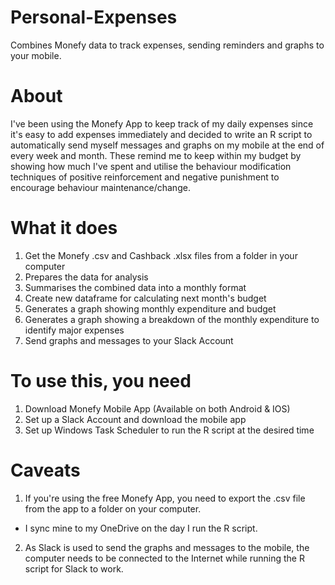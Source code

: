 # Personal-Expenses
Combines Monefy data to track expenses, sending reminders and graphs to your mobile.

# About
I've been using the Monefy App to keep track of my daily expenses since it's easy to add expenses immediately and decided to write an R script to automatically send myself messages and graphs on my mobile at the end of every week and month. These remind me to keep within my budget by showing how much I've spent and utilise the behaviour modification techniques of positive reinforcement and negative punishment to encourage behaviour maintenance/change. 

# What it does  
1. Get the Monefy .csv and Cashback .xlsx files from a folder in your computer
2. Prepares the data for analysis
3. Summarises the combined data into a monthly format 
4. Create new dataframe for calculating next month's budget 
5. Generates a graph showing monthly expenditure and budget
6. Generates a graph showing a breakdown of the monthly expenditure to identify major expenses
7. Send graphs and messages to your Slack Account
 
# To use this, you need
1. Download Monefy Mobile App (Available on both Android & IOS)
2. Set up a Slack Account and download the mobile app
3. Set up Windows Task Scheduler to run the R script at the desired time 

# Caveats
1. If you're using the free Monefy App, you need to export the .csv file from the app to a folder on your computer. 
  - I sync mine to my OneDrive on the day I run the R script.
2. As Slack is used to send the graphs and messages to the mobile, the computer needs to be connected to the Internet while running the R script for Slack to work.
